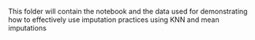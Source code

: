 This folder will contain the notebook and the data used for demonstrating how to effectively use imputation practices using KNN and mean imputations
